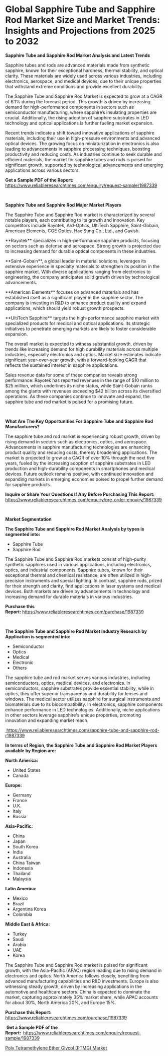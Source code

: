 <p><h1>Global Sapphire Tube and Sapphire Rod Market Size and Market Trends: Insights and Projections from 2025 to 2032</h1></p><p><strong>Sapphire Tube and Sapphire Rod Market Analysis and Latest Trends</strong></p>
<p><p>Sapphire tubes and rods are advanced materials made from synthetic sapphire, known for their exceptional hardness, thermal stability, and optical clarity. These materials are widely used across various industries, including electronics, aerospace, and medical devices, due to their unique properties that withstand extreme conditions and provide excellent durability.</p><p>The Sapphire Tube and Sapphire Rod Market is expected to grow at a CAGR of 6.1% during the forecast period. This growth is driven by increasing demand for high-performance components in sectors such as semiconductor manufacturing, where sapphire’s insulating properties are crucial. Additionally, the rising adoption of sapphire substrates in LED technology and optical applications is further fueling market expansion.</p><p>Recent trends indicate a shift toward innovative applications of sapphire materials, including their use in high-pressure environments and advanced optical devices. The growing focus on miniaturization in electronics is also leading to advancements in sapphire processing techniques, boosting productivity and reducing costs. As industries continue to seek durable and efficient materials, the market for sapphire tubes and rods is poised for significant growth, supported by technological advancements and emerging applications across various sectors.</p></p>
<p><strong>Get a Sample PDF of the Report:&nbsp;</strong> <a href="https://www.reliableresearchtimes.com/enquiry/request-sample/1987339?utm_campaign=2205&utm_medium=2&utm_source=Github&utm_content=ia&utm_term=03042025&utm_id=sapphire-tube-and-sapphire-rod">https://www.reliableresearchtimes.com/enquiry/request-sample/1987339</a></p>
<p>&nbsp;</p>
<p><strong>Sapphire Tube and Sapphire Rod Major Market Players</strong></p>
<p><p>The Sapphire Tube and Sapphire Rod market is characterized by several notable players, each contributing to its growth and innovation. Key competitors include Rayotek, Ard-Optics, UltiTech Sapphire, Saint-Gobain, American Elements, COE Optics, Hae Sung Co., Ltd., and Gavish.</p><p>**Rayotek** specializes in high-performance sapphire products, focusing on sectors such as defense and aerospace. Strong growth is projected due to increasing demand for durable optical components in these industries. </p><p>**Saint-Gobain**, a global leader in material solutions, leverages its extensive experience in specialty materials to strengthen its position in the sapphire market. With diverse applications ranging from electronics to engineering, the company anticipates solid growth driven by technological advancements.</p><p>**American Elements** focuses on advanced materials and has established itself as a significant player in the sapphire sector. The company is investing in R&D to enhance product quality and expand applications, which should yield robust growth prospects.</p><p>**UltiTech Sapphire** targets the high-performance sapphire market with specialized products for medical and optical applications. Its strategic initiatives to penetrate emerging markets are likely to foster considerable expansion.</p><p>The overall market is expected to witness substantial growth, driven by trends like increasing demand for high durability materials across multiple industries, especially electronics and optics. Market size estimates indicate significant year-over-year growth, with a forward-looking CAGR that reflects the sustained interest in sapphire applications.</p><p>Sales revenue data for some of these companies reveals strong performance: Rayotek has reported revenues in the range of $10 million to $25 million, which underlines its niche status, while Saint-Gobain ranks among the giants with revenues exceeding $42 billion across its diversified operations. As these companies continue to innovate and expand, the sapphire tube and rod market is poised for a promising future.</p></p>
<p>&nbsp;</p>
<p><strong>What Are The Key Opportunities For Sapphire Tube and Sapphire Rod Manufacturers?</strong></p>
<p><p>The sapphire tube and rod market is experiencing robust growth, driven by rising demand in sectors such as electronics, optics, and aerospace. Advancements in sapphire manufacturing technologies are enhancing product quality and reducing costs, thereby broadening applications. The market is projected to grow at a CAGR of over 10% through the next five years, fueled by the increasing adoption of sapphire substrates in LED production and high-durability components in smartphones and medical devices. Future outlook remains positive, with continued innovation and expanding markets in emerging economies poised to propel further demand for sapphire products.</p></p>
<p><strong>Inquire or Share Your Questions If Any Before Purchasing This Report:</strong> <a href="https://www.reliableresearchtimes.com/enquiry/pre-order-enquiry/1987339?utm_campaign=2205&utm_medium=2&utm_source=Github&utm_content=ia&utm_term=03042025&utm_id=sapphire-tube-and-sapphire-rod">https://www.reliableresearchtimes.com/enquiry/pre-order-enquiry/1987339</a></p>
<p>&nbsp;</p>
<p><strong>Market Segmentation</strong></p>
<p><strong>The Sapphire Tube and Sapphire Rod Market Analysis by types is segmented into:</strong></p>
<p><ul><li>Sapphire Tube</li><li>Sapphire Rod</li></ul></p>
<p><p>The Sapphire Tube and Sapphire Rod markets consist of high-purity synthetic sapphires used in various applications, including electronics, optics, and industrial components. Sapphire tubes, known for their exceptional thermal and chemical resistance, are often utilized in high-precision instruments and special lighting. In contrast, sapphire rods, prized for their strength and clarity, find applications in laser systems and medical devices. Both markets are driven by advancements in technology and increasing demand for durable materials in various industries.</p></p>
<p><strong>Purchase this Report:&nbsp;</strong><a href="https://www.reliableresearchtimes.com/purchase/1987339?utm_campaign=2205&utm_medium=2&utm_source=Github&utm_content=ia&utm_term=03042025&utm_id=sapphire-tube-and-sapphire-rod">https://www.reliableresearchtimes.com/purchase/1987339</a></p>
<p>&nbsp;</p>
<p><strong>The Sapphire Tube and Sapphire Rod Market Industry Research by Application is segmented into:</strong></p>
<p><ul><li>Semiconductor</li><li>Optics</li><li>Medical</li><li>Electronic</li><li>Others</li></ul></p>
<p><p>The sapphire tube and rod market serves various industries, including semiconductors, optics, medical devices, and electronics. In semiconductors, sapphire substrates provide essential stability, while in optics, they offer superior transparency and durability for lenses and windows. The medical sector utilizes sapphire for surgical instruments and biomaterials due to its biocompatibility. In electronics, sapphire components enhance performance in LED technologies. Additionally, niche applications in other sectors leverage sapphire's unique properties, promoting innovation and expanding market reach.</p></p>
<p><a href="https://www.reliableresearchtimes.com/sapphire-tube-and-sapphire-rod-r1987339?utm_campaign=2205&utm_medium=2&utm_source=Github&utm_content=ia&utm_term=03042025&utm_id=sapphire-tube-and-sapphire-rod">&nbsp;https://www.reliableresearchtimes.com/sapphire-tube-and-sapphire-rod-r1987339</a></p>
<p><strong>In terms of Region, the Sapphire Tube and Sapphire Rod Market Players available by Region are:</strong></p>
<p>
    <p> <strong> North America: </strong>
        <ul>
            <li>United States</li>
            <li>Canada</li>
        </ul>
        </p> 
    <p> <strong> Europe: </strong>
        <ul>
            <li>Germany</li>
            <li>France</li>
            <li>U.K.</li>
            <li>Italy</li>
            <li>Russia</li>
        </ul>
        </p> 
    <p> <strong> Asia-Pacific: </strong>
        <ul>
            <li>China</li>
            <li>Japan</li>
            <li>South Korea</li>
            <li>India</li>
            <li>Australia</li>
            <li>China Taiwan</li>
            <li>Indonesia</li>
            <li>Thailand</li>
            <li>Malaysia</li>
        </ul>
        </p> 
    <p> <strong> Latin America: </strong>
        <ul>
            <li>Mexico</li>
            <li>Brazil</li>
            <li>Argentina Korea</li>
            <li>Colombia</li>
        </ul>
        </p> 
    <p> <strong> Middle East & Africa: </strong>
        <ul>
            <li>Turkey</li>
            <li>Saudi</li>
            <li>Arabia</li>
            <li>UAE</li>
            <li>Korea</li>
        </ul>
    </p>
    </p>
<p><p>The Sapphire Tube and Sapphire Rod market is poised for significant growth, with the Asia-Pacific (APAC) region leading due to rising demand in electronics and optics. North America follows closely, benefiting from advanced manufacturing capabilities and R&D investments. Europe is also witnessing steady growth, driven by increasing applications in the automotive and healthcare sectors. China is expected to dominate the market, capturing approximately 35% market share, while APAC accounts for about 30%, North America 20%, and Europe 15%.</p></p>
<p><strong>Purchase this Report: </strong><a href="https://www.reliableresearchtimes.com/purchase/1987339?utm_campaign=2205&utm_medium=2&utm_source=Github&utm_content=ia&utm_term=03042025&utm_id=sapphire-tube-and-sapphire-rod">https://www.reliableresearchtimes.com/purchase/1987339</a></p>
<p>&nbsp;<strong>Get a Sample PDF of the Report:&nbsp;&nbsp;</strong><a href="https://www.reliableresearchtimes.com/enquiry/request-sample/1987339?utm_campaign=2205&utm_medium=2&utm_source=Github&utm_content=ia&utm_term=03042025&utm_id=sapphire-tube-and-sapphire-rod">https://www.reliableresearchtimes.com/enquiry/request-sample/1987339</a></p>
<p><strong></strong></p>
<p><p><a href="https://github.com/SanjidaKhan901/Market-Research-Report-List-2/blob/main/poly-tetramethylene-ether-glycol-ptmg-market.md?utm_campaign=2205&utm_medium=2&utm_source=Github&utm_content=ia&utm_term=03042025&utm_id=sapphire-tube-and-sapphire-rod">Poly Tetramethylene Ether Glycol (PTMG) Market</a></p></p>